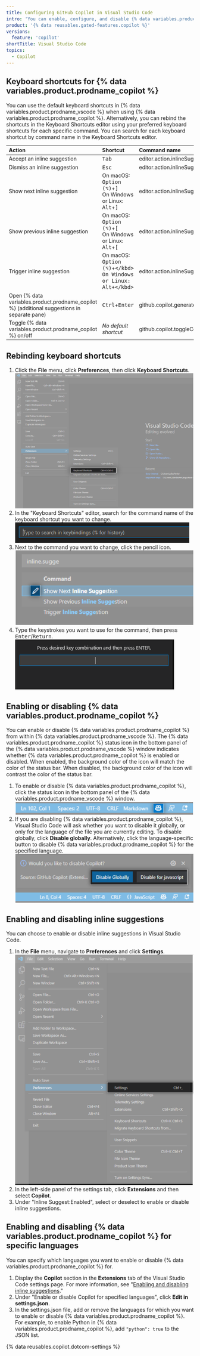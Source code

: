 ```yaml
---
title: Configuring GitHub Copilot in Visual Studio Code
intro: 'You can enable, configure, and disable {% data variables.product.prodname_copilot %} in {% data variables.product.prodname_vscode %}.'
product: '{% data reusables.gated-features.copilot %}'
versions:
  feature: 'copilot'
shortTitle: Visual Studio Code
topics: 
  - Copilot
---
```


## Keyboard shortcuts for {% data variables.product.prodname_copilot %}

You can use the default keyboard shortcuts in {% data variables.product.prodname_vscode %} when using {% data variables.product.prodname_copilot %}. Alternatively, you can rebind the shortcuts in the Keyboard Shortcuts editor using your preferred keyboard shortcuts for each specific command. You can search for each keyboard shortcut by command name in the Keyboard Shortcuts editor.

| Action | Shortcut | Command name |
|:---|:---|:---|
|Accept an inline suggestion|<kbd>Tab</kbd>|editor.action.inlineSuggest.commit|
|Dismiss an inline suggestion|<kbd>Esc</kbd>|editor.action.inlineSuggest.hide|
|Show next inline suggestion|On macOS: <kbd>Option (⌥)</kbd>+<kbd>]</kbd><br> On Windows or Linux: <kbd>Alt</kbd>+<kbd>]</kbd> |editor.action.inlineSuggest.showNext|
|Show previous inline suggestion|On macOS: <kbd>Option (⌥)</kbd>+<kbd>[</kbd><br> On Windows or Linux: <kbd>Alt</kbd>+<kbd>[</kbd>|editor.action.inlineSuggest.showPrevious|
|Trigger inline suggestion|On macOS: <kbd>Option (⌥)</kbd>+<kbd>\</kbd><br> On Windows or Linux: <kbd>Alt</kbd>+<kbd>\</kbd>|editor.action.inlineSuggest.trigger|
|Open {% data variables.product.prodname_copilot %} (additional suggestions in separate pane)|<kbd>Ctrl</kbd>+<kbd>Enter</kbd>|github.copilot.generate|
|Toggle {% data variables.product.prodname_copilot %} on/off|_No default shortcut_|github.copilot.toggleCopilot|

## Rebinding keyboard shortcuts

1. Click the **File** menu, click **Preferences**, then click **Keyboard Shortcuts**.
![Visual Studio Code keyboard shortcuts](/assets/images/help/copilot/vsc-keyboard-shortcuts.png)
1. In the "Keyboard Shortcuts" editor, search for the command name of the keyboard shortcut you want to change.
![Keyboard shortcut search bar](/assets/images/help/copilot/vsc-shortcut-search-bar.png)
1. Next to the command you want to change, click the pencil icon.
![Keyboard shortcut editor](/assets/images/help/copilot/vsc-edit-shortcuts.png)
1. Type the keystrokes you want to use for the command, then press <kbd>Enter</kbd>/<kbd>Return</kbd>.
![Edit keyboard shortcut](/assets/images/help/copilot/vsc-edit-shortcuts-textbox.png)

## Enabling or disabling {% data variables.product.prodname_copilot %}

You can enable or disable {% data variables.product.prodname_copilot %} from within {% data variables.product.prodname_vscode %}. The {% data variables.product.prodname_copilot %} status icon in the bottom panel of the {% data variables.product.prodname_vscode %} window indicates whether {% data variables.product.prodname_copilot %} is enabled or disabled. When enabled, the background color of the icon will match the color of the status bar. When disabled, the background color of the icon will contrast the color of the status bar.

1. To enable or disable {% data variables.product.prodname_copilot %}, click the status icon in the bottom panel of the {% data variables.product.prodname_vscode %} window.
   ![Status icon in Visual Studio Code](/assets/images/help/copilot/status-icon-visual-studio-code.png)
2. If you are disabling {% data variables.product.prodname_copilot %}, Visual Studio Code will ask whether you want to disable it globally, or only for the language of the file you are currently editing. To disable globally, click **Disable globally**. Alternatively, click the language-specific button to disable {% data variables.product.prodname_copilot %} for the specified language.
   ![Disable {% data variables.product.prodname_copilot %} globally or for the current language](/assets/images/help/copilot/disable-copilot-global-or-langugage.png)

## Enabling and disabling inline suggestions

You can choose to enable or disable inline suggestions in Visual Studio Code. 

1. In the **File** menu, navigate to **Preferences** and click **Settings**.
![Visual Studio Code settings](/assets/images/help/copilot/vsc-settings.png)
1. In the left-side panel of the settings tab, click **Extensions** and then select **Copilot**.
1. Under "Inline Suggest:Enabled", select or deselect to enable or disable inline suggestions.

## Enabling and disabling {% data variables.product.prodname_copilot %} for specific languages

You can specify which languages you want to enable or disable {% data variables.product.prodname_copilot %} for.

1. Display the **Copilot** section in the **Extensions** tab of the Visual Studio Code settings page. For more information, see "[Enabling and disabling inline suggestions](#enabling-and-disabling-inline-suggestions)."
1. Under "Enable or disable Copilot for specified languages", click **Edit in settings.json**.
1. In the settings.json file, add or remove the languages for which you want to enable or disable {% data variables.product.prodname_copilot %}. For example, to enable Python in {% data variables.product.prodname_copilot %}, add `"python": true` to the JSON list.

{% data reusables.copilot.dotcom-settings %}
